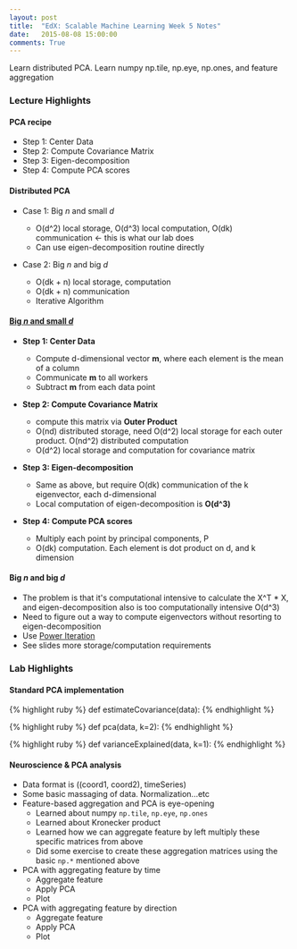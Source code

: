 ```yaml
---
layout: post
title:  "EdX: Scalable Machine Learning Week 5 Notes"
date:   2015-08-08 15:00:00
comments: True
---
```

Learn distributed PCA. Learn numpy np.tile, np.eye, np.ones, and feature aggregation

### **Lecture Highlights**

#### **PCA recipe**
* Step 1: Center Data
* Step 2: Compute Covariance Matrix
* Step 3: Eigen-decomposition
* Step 4: Compute PCA scores

#### **Distributed PCA**

* Case 1: Big _n_ and small _d_
	* O(d^2) local storage, O(d^3) local computation, O(dk) communication <- this is what our lab does
	* Can use eigen-decomposition routine directly

* Case 2: Big _n_ and big _d_
	* O(dk + n) local storage, computation
	* O(dk + n) communication
	* Iterative Algorithm


#### **[Big _n_ and small _d_]**

* **Step 1: Center Data**
	* Compute d-dimensional vector **m**, where each element is the mean of a column
	* Communicate **m** to all workers
	* Subtract **m** from each data point

* **Step 2: Compute Covariance Matrix**
	* compute this matrix via **Outer Product**
	* O(nd) distributed storage, need O(d^2) local storage for each outer product. O(nd^2) distributed computation
	* O(d^2) local storage and computation for covariance matrix

* **Step 3: Eigen-decomposition**
	* Same as above, but require O(dk) communication of the k eigenvector, each d-dimensional
	* Local computation of eigen-decomposition is **O(d^3)**

* **Step 4: Compute PCA scores**
	* Multiply each point by principal components, P
	* O(dk) computation. Each element is dot product on d, and k dimension

#### **Big _n_ and big _d_**

* The problem is that it's computational intensive to calculate the X^T * X, and eigen-decomposition also is too computationally intensive O(d^3)
* Need to figure out a way to compute eigenvectors without resorting to eigen-decomposition
* Use [Power Iteration]
* See slides more storage/computation requirements



[Big _n_ and small _d_]:https://courses.edx.org/c4x/BerkeleyX/CS190.1x/asset/CS190.1x_week5.pdf
[Big _n_ and big _d_]:https://courses.edx.org/c4x/BerkeleyX/CS190.1x/asset/CS190.1x_week5.pdf

[Power Iteration]: http://mathreview.uwaterloo.ca/archive/voli/1/panju.pdf

### **Lab Highlights**

#### Standard PCA implementation

{% highlight ruby %}
def estimateCovariance(data):
{% endhighlight %}

{% highlight ruby %}
def pca(data, k=2):
{% endhighlight %}

{% highlight ruby %}
def varianceExplained(data, k=1):
{% endhighlight %}

#### Neuroscience & PCA analysis

* Data format is ((coord1, coord2), timeSeries)
* Some basic massaging of data. Normalization...etc
* Feature-based aggregation and PCA is eye-opening
	* Learned about numpy `np.tile`, `np.eye`, `np.ones`
	* Learned about Kronecker product
	* Learned how we can aggregate feature by left multiply these specific matrices from above
	* Did some exercise to create these aggregation matrices using the basic `np.*` mentioned above
* PCA with aggregating feature by time
	* Aggregate feature
	* Apply PCA
	* Plot
* PCA with aggregating feature by direction
	* Aggregate feature
	* Apply PCA
	* Plot